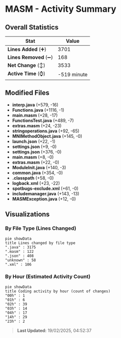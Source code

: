 # MASM - Activity Summary 

## Overall Statistics

| Stat                   | Value                                                             |
| ---------------------- | ----------------------------------------------------------------- |
| **Lines Added** (➕)   | 3701                                          |
| **Lines Removed** (➖) | 168                                        |
| **Net Change** (↕)    | 3533                |
| **Active Time** (⌚)   | -519 minute |


## Modified Files
- **interp.java** (+579, -16)
- **Functions.java** (+1116, -1)
- **main.masm** (+28, -17)
- **FunctionsTest.java** (+489, -7)
- **extras.masm** (+24, -23)
- **stringoperations.java** (+92, -65)
- **MNIMethodObject.java** (+145, -0)
- **launch.json** (+22, -1)
- **settings.json** (+9, -0)
- **settings.json** (+376, -0)
- **main.masm** (+8, -0)
- **extras.masm** (+22, -0)
- **ModuleInit.java** (+140, -3)
- **common.java** (+354, -0)
- **.classpath** (+58, -0)
- **logback.xml** (+23, -22)
- **spotbugs-exclude.xml** (+61, -0)
- **includemanager.java** (+143, -13)
- **MASMException.java** (+12, -0)

## Visualizations

### By File Type (Lines Changed)

```mermaid
pie showData
title Lines changed by file type
".java" : 3175
".masm" : 122
".json" : 408
"unknown" : 58
".xml" : 106
```

### By Hour (Estimated Activity Count)

```mermaid
pie showData
title Coding activity by hour (count of changes)
"00h" : 1
"01h" : 6
"02h" : 39
"03h" : 14
"04h" : 17
"14h" : 29
"23h" : 2
```


> **Last Updated:** 19/02/2025, 04:52:37